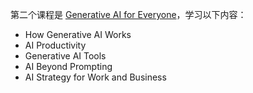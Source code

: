 第二个课程是 [Generative AI for Everyone](https://www.deeplearning.ai/courses/generative-ai-for-everyone/)，学习以下内容：

- How Generative AI Works
- AI Productivity
- Generative AI Tools
- AI Beyond Prompting
- AI Strategy for Work and Business
